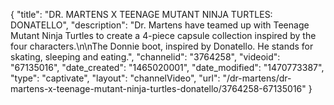 {
    "title": "DR. MARTENS X TEENAGE MUTANT NINJA TURTLES: DONATELLO",
    "description": "Dr. Martens have teamed up with Teenage Mutant Ninja Turtles to create a 4-piece capsule collection inspired by the four characters.\n\nThe Donnie boot, inspired by Donatello. He stands for skating, sleeping and eating.",
    "channelid": "3764258",
    "videoid": "67135016",
    "date_created": "1465020001",
    "date_modified": "1470773387",
    "type": "captivate",
    "layout": "channelVideo",
    "url": "\/dr-martens\/dr-martens-x-teenage-mutant-ninja-turtles-donatello\/3764258-67135016"
}